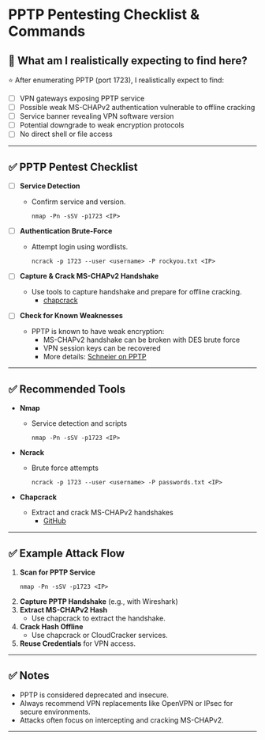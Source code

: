 # PPTP Pentesting Checklist & Commands

## 🎯 What am I realistically expecting to find here?

⭐ After enumerating PPTP (port 1723), I realistically expect to find:

- [ ] VPN gateways exposing PPTP service
- [ ] Possible weak MS-CHAPv2 authentication vulnerable to offline cracking
- [ ] Service banner revealing VPN software version
- [ ] Potential downgrade to weak encryption protocols
- [ ] No direct shell or file access

---

## ✅ PPTP Pentest Checklist

- [ ] **Service Detection**
  - Confirm service and version.
    ```
    nmap -Pn -sSV -p1723 <IP>
    ```

- [ ] **Authentication Brute-Force**
  - Attempt login using wordlists.
    ```
    ncrack -p 1723 --user <username> -P rockyou.txt <IP>
    ```

- [ ] **Capture & Crack MS-CHAPv2 Handshake**
  - Use tools to capture handshake and prepare for offline cracking.
    - [chapcrack](https://github.com/moxie0/chapcrack)

- [ ] **Check for Known Weaknesses**
  - PPTP is known to have weak encryption:
    - MS-CHAPv2 handshake can be broken with DES brute force
    - VPN session keys can be recovered
    - More details: [Schneier on PPTP](https://www.schneier.com/academic/pptp/)

---

## ✅ Recommended Tools

- **Nmap**
  - Service detection and scripts
    ```
    nmap -Pn -sSV -p1723 <IP>
    ```

- **Ncrack**
  - Brute force attempts
    ```
    ncrack -p 1723 --user <username> -P passwords.txt <IP>
    ```

- **Chapcrack**
  - Extract and crack MS-CHAPv2 handshakes
    - [GitHub](https://github.com/moxie0/chapcrack)

---

## ✅ Example Attack Flow

1. **Scan for PPTP Service**
    ```
    nmap -Pn -sSV -p1723 <IP>
    ```
2. **Capture PPTP Handshake** (e.g., with Wireshark)
3. **Extract MS-CHAPv2 Hash**
    - Use chapcrack to extract the handshake.
4. **Crack Hash Offline**
    - Use chapcrack or CloudCracker services.
5. **Reuse Credentials** for VPN access.

---

## ✅ Notes

- PPTP is considered deprecated and insecure.
- Always recommend VPN replacements like OpenVPN or IPsec for secure environments.
- Attacks often focus on intercepting and cracking MS-CHAPv2.

---
